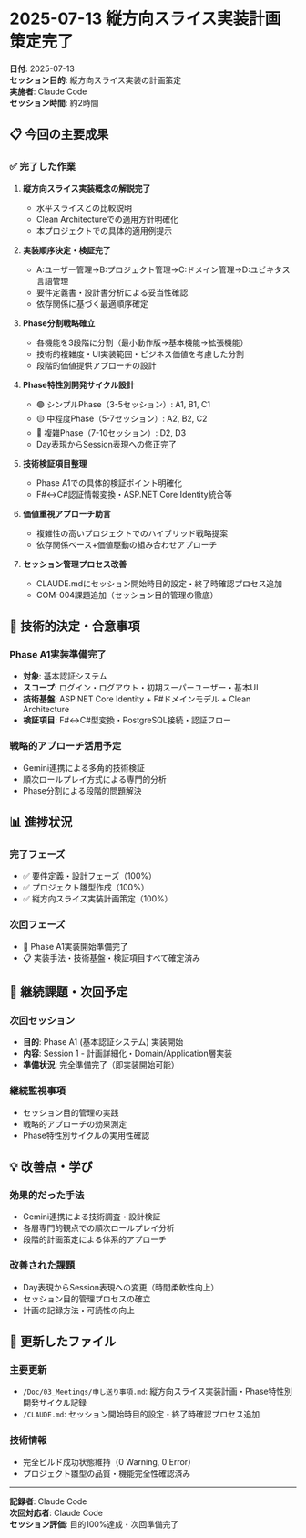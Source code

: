 # 2025-07-13 縦方向スライス実装計画策定完了

**日付**: 2025-07-13  
**セッション目的**: 縦方向スライス実装の計画策定  
**実施者**: Claude Code  
**セッション時間**: 約2時間  

## 📋 今回の主要成果

### ✅ 完了した作業
1. **縦方向スライス実装概念の解説完了**
   - 水平スライスとの比較説明
   - Clean Architectureでの適用方針明確化
   - 本プロジェクトでの具体的適用例提示

2. **実装順序決定・検証完了**
   - A:ユーザー管理→B:プロジェクト管理→C:ドメイン管理→D:ユビキタス言語管理
   - 要件定義書・設計書分析による妥当性確認
   - 依存関係に基づく最適順序確定

3. **Phase分割戦略確立**
   - 各機能を3段階に分割（最小動作版→基本機能→拡張機能）
   - 技術的複雑度・UI実装範囲・ビジネス価値を考慮した分割
   - 段階的価値提供アプローチの設計

4. **Phase特性別開発サイクル設計**
   - 🟢 シンプルPhase（3-5セッション）: A1, B1, C1
   - 🟡 中程度Phase（5-7セッション）: A2, B2, C2  
   - 🔴 複雑Phase（7-10セッション）: D2, D3
   - Day表現からSession表現への修正完了

5. **技術検証項目整理**
   - Phase A1での具体的検証ポイント明確化
   - F#↔C#認証情報変換・ASP.NET Core Identity統合等

6. **価値重視アプローチ助言**
   - 複雑性の高いプロジェクトでのハイブリッド戦略提案
   - 依存関係ベース+価値駆動の組み合わせアプローチ

7. **セッション管理プロセス改善**
   - CLAUDE.mdにセッション開始時目的設定・終了時確認プロセス追加
   - COM-004課題追加（セッション目的管理の徹底）

## 🎯 技術的決定・合意事項

### Phase A1実装準備完了
- **対象**: 基本認証システム
- **スコープ**: ログイン・ログアウト・初期スーパーユーザー・基本UI
- **技術基盤**: ASP.NET Core Identity + F#ドメインモデル + Clean Architecture
- **検証項目**: F#↔C#型変換・PostgreSQL接続・認証フロー

### 戦略的アプローチ活用予定
- Gemini連携による多角的技術検証
- 順次ロールプレイ方式による専門的分析
- Phase分割による段階的問題解決

## 📊 進捗状況

### 完了フェーズ
- ✅ 要件定義・設計フェーズ（100%）
- ✅ プロジェクト雛型作成（100%）
- ✅ 縦方向スライス実装計画策定（100%）

### 次回フェーズ
- 🎯 Phase A1実装開始準備完了
- 📋 実装手法・技術基盤・検証項目すべて確定済み

## 🔄 継続課題・次回予定

### 次回セッション
- **目的**: Phase A1 (基本認証システム) 実装開始
- **内容**: Session 1 - 計画詳細化・Domain/Application層実装
- **準備状況**: 完全準備完了（即実装開始可能）

### 継続監視事項
- セッション目的管理の実践
- 戦略的アプローチの効果測定
- Phase特性別サイクルの実用性確認

## 💡 改善点・学び

### 効果的だった手法
- Gemini連携による技術調査・設計検証
- 各層専門的観点での順次ロールプレイ分析
- 段階的計画策定による体系的アプローチ

### 改善された課題
- Day表現からSession表現への変更（時間柔軟性向上）
- セッション目的管理プロセスの確立
- 計画の記録方法・可読性の向上

## 📁 更新したファイル

### 主要更新
- `/Doc/03_Meetings/申し送り事項.md`: 縦方向スライス実装計画・Phase特性別開発サイクル記録
- `/CLAUDE.md`: セッション開始時目的設定・終了時確認プロセス追加

### 技術情報
- 完全ビルド成功状態維持（0 Warning, 0 Error）
- プロジェクト雛型の品質・機能完全性確認済み

---

**記録者**: Claude Code  
**次回対応者**: Claude Code  
**セッション評価**: 目的100%達成・次回準備完了